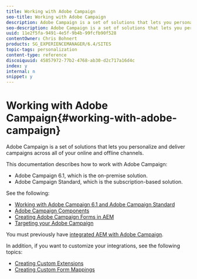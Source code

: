 ```yaml
---
title: Working with Adobe Campaign
seo-title: Working with Adobe Campaign
description: Adobe Campaign is a set of solutions that lets you personalize and deliver campaigns across all of your online and offline channels.
seo-description: Adobe Campaign is a set of solutions that lets you personalize and deliver campaigns across all of your online and offline channels.
uuid: 11e2f5fa-9491-4e5f-9b4b-99fcfb90f528
contentOwner: Chris Bohnert
products: SG_EXPERIENCEMANAGER/6.4/SITES
topic-tags: personalization
content-type: reference
discoiquuid: 45857972-77b2-4768-ab30-d2c717a16d4c
index: y
internal: n
snippet: y
---
```


# Working with Adobe Campaign{#working-with-adobe-campaign}

Adobe Campaign is a set of solutions that lets you personalize and deliver campaigns across all of your online and offline channels.

This documentation describes how to work with Adobe Campaign:

* Adobe Campaign 6.1, which is the on-premise solution. 
* Adobe Campaign Standard, which is the subscription-based solution.

See the following:

* [Working with Adobe Campaign 6.1 and Adobe Campaign Standard](../../../sites/classic-ui-authoring/using/classic-personalization-ac-campaign.md)
* [Adobe Campaign Components](../../../sites/classic-ui-authoring/using/classic-personalization-ac-components.md)
* [Creating Adobe Campaign Forms in AEM](../../../sites/classic-ui-authoring/using/classic-personalization-ac-forms.md)
* [Targeting your Adobe Campaign](../../../sites/classic-ui-authoring/using/classic-personalization-ac-target.md)

You must previously have [integrated AEM with Adobe Campaign](../../../sites/administering/using/campaign.md).

In addition, if you want to customize your integrations, see the following topics:

* [Creating Custom Extensions](../../../sites/developing/using/extending-campaign-extensions.md)
* [Creating Custom Form Mappings](../../../sites/developing/using/extending-campaign-form-mapping.md)

